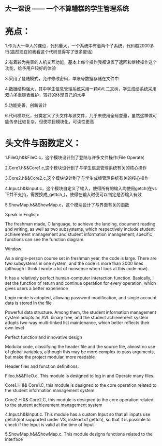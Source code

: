 ## 大一课设 —— 一个不算糟糕的学生管理系统
# 亮点：

1.作为大一单人的课设，代码量大，一个系统中有着两个子系统，代码超2000多行(虽然现在的我看这个代码觉得写了很多废话)

2.有着较为完善的人机交互功能，基本上每个操作我都设置了返回和继续操作这个功能，给予用户较好的体验

3.采用了登陆模式，允许修改密码，单账号数据存储在文件中

4.数据结构强大，其中学生信息管理系统采用一颗AVL二叉树，学生成绩系统采用双向多重链表维护，较好的体现自己的水平

5.功能完善，创新设计

6.代码模块化，分类定义了头文件与源文件，几乎未使用全局变量，虽然这样做可能传参比较复杂，但使项目模块化，可读性更高

# 头文件与函数定义：

1.FileO,h&&FileO.c，这个模块设计到了登陆与许多文件操作(File Operate)

2.Core1.h&&Core1.c,这个模块设计到了与学生信息管理系统有关的核心操作

3.Core2.h&&Core2.c,这个模块设计到了与学生成绩管理系统有关的核心操作

4.Input.h&&Input.c，这个模块自定义了输入，使得所有的输入均使用getch(在vs下并不支持，需要换成_gettch_)，使得在输入时便可以判定是否输入有效

5.ShowMap.h&&ShowMap.c，这个模块设计了与界面有关的函数


Speak in English:

The freshman made, C language, to achieve the landing, document reading and writing, as well as two subsystems, which respectively include student achievement management and student information management, specific functions can see the function diagram.

Window:

As a single-person course set in freshman year, the code is large. There are two subsystems in one system, and the code is more than 2000 lines (although I think I wrote a lot of nonsense when I look at this code now).

It has a relatively perfect human-computer interaction function. Basically, I set the function of return and continue operation for every operation, which gives users a better experience

Login mode is adopted, allowing password modification, and single account data is stored in the file

Powerful data structure. Among them, the student information management system adopts an AVL binary tree, and the student achievement system adopts two-way multi-linked list maintenance, which better reflects their own level

Perfect function and innovative design

Modular code, classifying the header file and the source file, almost no use of global variables, although this may be more complex to pass arguments, but make the project modular, more readable

Header files and function definitions:

Fileo,h&&FileO.c, This module is designed to log in and Operate many files.

Core1.H && Core1.C, this module is designed to the core operation related to the student information management system

Core2.H && Core2.C, this module is designed to the core operation related to the student achievement management system

4.Input.h&&Input.c. This module has a custom Input so that all inputs use getch(not supported under VS, instead of gettch), so that it is possible to check if the Input is valid at the time of Input

5.ShowMap.h&&ShowMap.c. This module designs functions related to the interface
